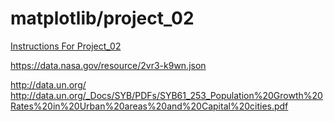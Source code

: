 # matplotlib/project_02

[Instructions For Project_02](https://github.com/mikeizbicki/cmc-csci040/tree/2022fall/project_02)

https://data.nasa.gov/resource/2vr3-k9wn.json

http://data.un.org/
http://data.un.org/_Docs/SYB/PDFs/SYB61_253_Population%20Growth%20Rates%20in%20Urban%20areas%20and%20Capital%20cities.pdf
